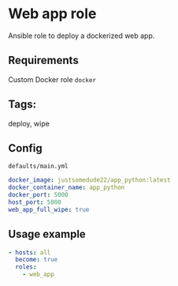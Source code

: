 # Web app role
Ansible role to deploy a dockerized web app.

## Requirements
Custom Docker role `docker`

## Tags:
deploy, wipe

## Config
`defaults/main.yml`
```yaml
docker_image: justsomedude22/app_python:latest
docker_container_name: app_python
docker_port: 5000
host_port: 5000
web_app_full_wipe: true
```

## Usage example
```yaml
- hosts: all
  become: true
  roles:
    - web_app
```